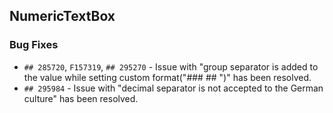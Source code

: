 ##  NumericTextBox
 
###    Bug Fixes
 
- `## 285720`, `F157319`, `## 295270` - Issue with "group separator is added to the value while setting custom format("###   ## ")" has been resolved. 
- `## 295984` - Issue with "decimal separator is not accepted to the German culture" has been resolved.
